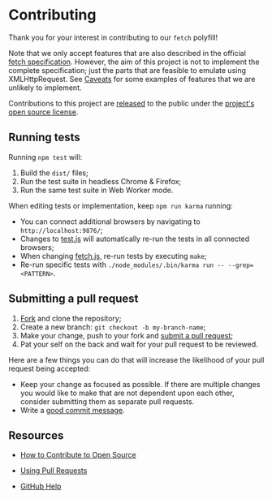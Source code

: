 # Contributing

Thank you for your interest in contributing to our `fetch` polyfill!

Note that we only accept features that are also described in the official [fetch
specification][]. However, the aim of this project is not to implement the
complete specification; just the parts that are feasible to emulate using
XMLHttpRequest. See [Caveats][] for some examples of features that we are
unlikely to implement.

Contributions to this project are [released][tos] to the public under the
[project's open source license](LICENSE).

## Running tests

Running `npm test` will:

1. Build the `dist/` files;
1. Run the test suite in headless Chrome & Firefox;
1. Run the same test suite in Web Worker mode.

When editing tests or implementation, keep `npm run karma` running:

- You can connect additional browsers by navigating to `http://localhost:9876/`;
- Changes to [test.js](test/test.js) will automatically re-run the tests in all
  connected browsers;
- When changing [fetch.js](fetch.js), re-run tests by executing `make`;
- Re-run specific tests with `./node_modules/.bin/karma run -- --grep=<PATTERN>`.

## Submitting a pull request

1. [Fork][fork] and clone the repository;
1. Create a new branch: `git checkout -b my-branch-name`;
1. Make your change, push to your fork and [submit a pull request][pr];
1. Pat your self on the back and wait for your pull request to be reviewed.

Here are a few things you can do that will increase the likelihood of your pull
request being accepted:

- Keep your change as focused as possible. If there are multiple changes you
  would like to make that are not dependent upon each other, consider submitting
  them as separate pull requests.
- Write a [good commit message][].

## Resources

- [How to Contribute to Open Source](https://opensource.guide/how-to-contribute/)
- [Using Pull Requests](https://help.github.com/articles/about-pull-requests/)
- [GitHub Help](https://help.github.com)


  [fetch specification]: https://fetch.spec.whatwg.org
  [tos]: https://help.github.com/articles/github-terms-of-service/#6-contributions-under-repository-license
  [fork]: https://github.com/github/fetch/fork
  [pr]: https://github.com/github/fetch/compare
  [good commit message]: http://tbaggery.com/2008/04/19/a-note-about-git-commit-messages.html
  [caveats]: https://github.github.io/fetch/#caveats
